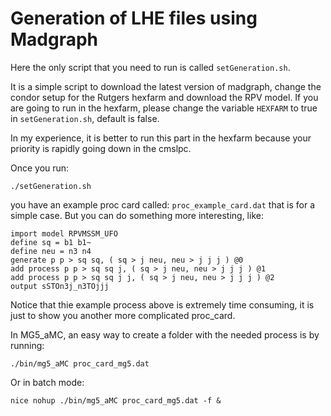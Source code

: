 # Generation of LHE files using Madgraph

Here the only script that you need to run is called `setGeneration.sh`.

It is a simple script to download the latest version of madgraph, change the condor setup for the Rutgers hexfarm and download the RPV model.
If you are going to run in the hexfarm, please change the variable `HEXFARM` to true in `setGeneration.sh`, default is false.

In my experience, it is better to run this part in the hexfarm because your priority is rapidly going down in the cmslpc. 

Once you run:
```
./setGeneration.sh
```
you have an example proc card called: `proc_example_card.dat` that is for a simple case. But you can do something more interesting, like:
```
import model RPVMSSM_UFO
define sq = b1 b1~
define neu = n3 n4
generate p p > sq sq, ( sq > j neu, neu > j j j ) @0
add process p p > sq sq j, ( sq > j neu, neu > j j j ) @1
add process p p > sq sq j j, ( sq > j neu, neu > j j j ) @2
output sSTOn3j_n3TOjjj
```
Notice that thie example process above is extremely time consuming, it is just to show you another more complicated proc_card.

In MG5_aMC, an easy way to create a folder with the needed process is by running:
```
./bin/mg5_aMC proc_card_mg5.dat 
```
Or in batch mode:
```
nice nohup ./bin/mg5_aMC proc_card_mg5.dat -f &
```

